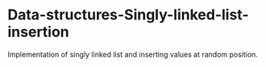 # Data-structures-Singly-linked-list-insertion
Implementation of singly linked list and inserting values at random position.
